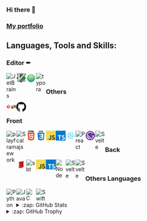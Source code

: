 ### Hi there 👋

### [My portfolio](https://soshiharami.xyz)

## Languages, Tools and Skills:

### Editor ✒
<img align="left" alt="JetBrains" width="26px" src="https://www.jetbrains.com/company/brand/img/jetbrains_logo.png" />
<img align="left" alt="vim Code" width="26px" src="https://raw.githubusercontent.com/github/explore/80688e429a7d4ef2fca1e82350fe8e3517d3494d/topics/vim/vim.png" />
<img align="left" alt="Atom" width="26px" src="https://raw.githubusercontent.com/github/explore/80688e429a7d4ef2fca1e82350fe8e3517d3494d/topics/atom/atom.png" />
<img align="left" alt="typora" width="26px" src="https://d33wubrfki0l68.cloudfront.net/afe968cf5a0924ca11a2d20fda0694743bf2d13b/80364/assets/images/tool-icons/typora.png" />

<br/>

### Others
<img align="left" alt="Git" width="26px" src="https://raw.githubusercontent.com/github/explore/80688e429a7d4ef2fca1e82350fe8e3517d3494d/topics/git/git.png" />
<img align="left" alt="GitHub" width="26px" src="https://raw.githubusercontent.com/github/explore/78df643247d429f6cc873026c0622819ad797942/topics/github/github.png" />


<br/>

### Front
<img align="left" alt="playframework" width="26px" src="https://www.playframework.com/assets/images/logos/9382fa0d736c5e7f01d0b7c2726a924d-play_full_color.svg" />
<img align="left" alt="Scalajs" width="26px" src="https://www.scala-js.org/assets/img/scala-js-logo.svg" />
<img align="left" alt="HTML5" width="26px" src="https://raw.githubusercontent.com/github/explore/80688e429a7d4ef2fca1e82350fe8e3517d3494d/topics/html/html.png" />
<img align="left" alt="CSS3" width="26px" src="https://raw.githubusercontent.com/github/explore/80688e429a7d4ef2fca1e82350fe8e3517d3494d/topics/css/css.png" />
<img align="left" alt="JavaScript" width="26px" src="https://raw.githubusercontent.com/github/explore/80688e429a7d4ef2fca1e82350fe8e3517d3494d/topics/javascript/javascript.png" />
<img align="left" alt="TypeScript" width="26px" src="https://raw.githubusercontent.com/github/explore/80688e429a7d4ef2fca1e82350fe8e3517d3494d/topics/typescript/typescript.png" />
<img align="left" alt="React" width="26px" src="https://raw.githubusercontent.com/github/explore/80688e429a7d4ef2fca1e82350fe8e3517d3494d/topics/react/react.png" />
<img align="left" alt="Preact" width="26px" src="https://pbs.twimg.com/profile_images/1169233148003213313/9OWvs7hT_400x400.jpg" />
<img align="left" alt="Gatsby" width="26px" src="https://raw.githubusercontent.com/github/explore/e94815998e4e0713912fed477a1f346ec04c3da2/topics/gatsby/gatsby.png" />
<img align="left" alt="Svelte" width="26px" src="https://avatars2.githubusercontent.com/u/23617963?s=200&v=4" />

<br/>

### Back
<img align="left" alt="Scala" width="26px" src="https://raw.githubusercontent.com/github/explore/80688e429a7d4ef2fca1e82350fe8e3517d3494d/topics/scala/scala.png" />
<img align="left" alt="sbt" width="26px" src="https://www.scala-sbt.org/assets/sbt-logo.svg" />
<img align="left" alt="JavaScript" width="26px" src="https://raw.githubusercontent.com/github/explore/80688e429a7d4ef2fca1e82350fe8e3517d3494d/topics/javascript/javascript.png" />
<img align="left" alt="TypeScript" width="26px" src="https://raw.githubusercontent.com/github/explore/80688e429a7d4ef2fca1e82350fe8e3517d3494d/topics/typescript/typescript.png" />
<img align="left" alt="Node" width="26px" src="https://nodejs.org/static/images/logos/nodejs-new-pantone-black.svg" />
<img align="left" alt="Svelte" width="26px" src="https://avatars2.githubusercontent.com/u/23617963?s=200&v=4" />
<img align="left" alt="Svelte" width="26px" src="https://avatars2.githubusercontent.com/u/23617963?s=200&v=4" />

<br/>

### Others Languages
<img align="left" alt="Python" width="26px" src="https://camo.githubusercontent.com/91de473fa3f2f749a56effc3e64f1049d108251f/68747470733a2f2f75706c6f61642e77696b696d656469612e6f72672f77696b6970656469612f636f6d6d6f6e732f7468756d622f632f63332f507974686f6e2d6c6f676f2d6e6f746578742e7376672f37363870782d507974686f6e2d6c6f676f2d6e6f746578742e7376672e706e67" />
<img align="left" alt="Java" width="26px" src="https://logoeps.com/wp-content/uploads/2011/06/java-logo-vector.png" />
<img align="left" alt="C" width="26px" src="https://ytktblog.com/wp-content/uploads/2018/02/c-programming-logo-3c164317036013c8-256x256.png" />
<img align="left" alt="Swift" width="26px" src="https://upload.wikimedia.org/wikipedia/commons/thumb/9/9d/Swift_logo.svg/1138px-Swift_logo.svg.png" />

<br/>
<br/>

<details>
  <summary>:zap: GitHub Stats</summary>

  ![GitHub Stats](https://github-readme-stats.vercel.app/api?username=soshiharami&theme=synthwave&show_icons=true/)
　![GitHub Stats](https://github-readme-stats.vercel.app/api/top-langs/?username=soshiharami&theme=synthwave&show_icons=true/)
</details>

<details>
  <summary>:zap: GitHub Trophy</summary>

![GitHub Trophy](https://github-profile-trophy.vercel.app/?username=soshiharami)
</details>
<!--
**soshiharami/soshiharami** is a ✨ _special_ ✨ repository because its `README.md` (this file) appears on your GitHub profile.
